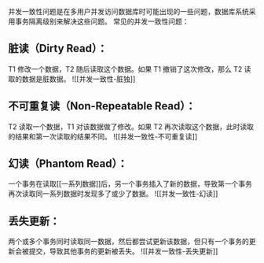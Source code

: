 并发一致性问题是在多用户并发访问数据库时可能出现的一些问题，数据库系统采用事务隔离级别来解决这些问题。
常见的并发一致性问题：
## 脏读（Dirty Read）：
T1 修改一个数据，T2 随后读取这个数据。如果 T1 撤销了这次修改，那么 T2 读取的数据是脏数据。
![[并发一致性-脏独]]
## 不可重复读（Non-Repeatable Read）：
T2 读取一个数据，T1 对该数据做了修改。如果 T2 再次读取这个数据，此时读取的结果和第一次读取的结果不同。
![[并发一致性-不可重复读]]
## 幻读（Phantom Read）：
一个事务在读取[[一系列数据]]后，另一个事务插入了新的数据，导致第一个事务再次读取同一系列数据时发现多了或少了数据。
![[并发一致性-幻读]]
## 丢失更新：
两个或多个事务同时读取同一数据，然后都尝试更新该数据，但只有一个事务的更新会被提交，导致其他事务的更新被丢失。
![[并发一致性-丢失更新]]
